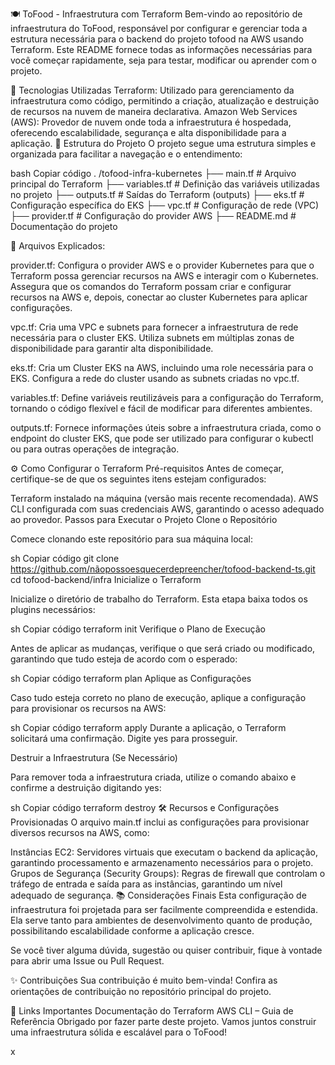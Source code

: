 🍽️ ToFood - Infraestrutura com Terraform
Bem-vindo ao repositório de infraestrutura do ToFood, responsável por configurar e gerenciar toda a estrutura necessária para o backend do projeto tofood na AWS usando Terraform. Este README fornece todas as informações necessárias para você começar rapidamente, seja para testar, modificar ou aprender com o projeto.

🚀 Tecnologias Utilizadas
Terraform: Utilizado para gerenciamento da infraestrutura como código, permitindo a criação, atualização e destruição de recursos na nuvem de maneira declarativa.
Amazon Web Services (AWS): Provedor de nuvem onde toda a infraestrutura é hospedada, oferecendo escalabilidade, segurança e alta disponibilidade para a aplicação.
📂 Estrutura do Projeto
O projeto segue uma estrutura simples e organizada para facilitar a navegação e o entendimento:

bash
Copiar código
.
/tofood-infra-kubernetes
  ├── main.tf               # Arquivo principal do Terraform
  ├── variables.tf          # Definição das variáveis utilizadas no projeto
  ├── outputs.tf            # Saídas do Terraform (outputs)
  ├── eks.tf                # Configuração específica do EKS
  ├── vpc.tf                # Configuração de rede (VPC)
  ├── provider.tf           # Configuração do provider AWS
  ├── README.md             # Documentação do projeto


📜 Arquivos Explicados:

provider.tf:
Configura o provider AWS e o provider Kubernetes para que o Terraform possa gerenciar recursos na AWS e interagir com o Kubernetes.
Assegura que os comandos do Terraform possam criar e configurar recursos na AWS e, depois, conectar ao cluster Kubernetes para aplicar configurações.


vpc.tf:
Cria uma VPC e subnets para fornecer a infraestrutura de rede necessária para o cluster EKS.
Utiliza subnets em múltiplas zonas de disponibilidade para garantir alta disponibilidade.


eks.tf:
Cria um Cluster EKS na AWS, incluindo uma role necessária para o EKS.
Configura a rede do cluster usando as subnets criadas no vpc.tf.


variables.tf:
Define variáveis reutilizáveis para a configuração do Terraform, tornando o código flexível e fácil de modificar para diferentes ambientes.


outputs.tf:
Fornece informações úteis sobre a infraestrutura criada, como o endpoint do cluster EKS, que pode ser utilizado para configurar o kubectl ou para outras operações de integração.

⚙️ Como Configurar o Terraform
Pré-requisitos
Antes de começar, certifique-se de que os seguintes itens estejam configurados:

Terraform instalado na máquina (versão mais recente recomendada).
AWS CLI configurada com suas credenciais AWS, garantindo o acesso adequado ao provedor.
Passos para Executar o Projeto
Clone o Repositório

Comece clonando este repositório para sua máquina local:

sh
Copiar código
git clone https://github.com/nãopossoesquecerdepreencher/tofood-backend-ts.git
cd tofood-backend/infra
Inicialize o Terraform

Inicialize o diretório de trabalho do Terraform. Esta etapa baixa todos os plugins necessários:

sh
Copiar código
terraform init
Verifique o Plano de Execução

Antes de aplicar as mudanças, verifique o que será criado ou modificado, garantindo que tudo esteja de acordo com o esperado:

sh
Copiar código
terraform plan
Aplique as Configurações

Caso tudo esteja correto no plano de execução, aplique a configuração para provisionar os recursos na AWS:

sh
Copiar código
terraform apply
Durante a aplicação, o Terraform solicitará uma confirmação. Digite yes para prosseguir.

Destruir a Infraestrutura (Se Necessário)

Para remover toda a infraestrutura criada, utilize o comando abaixo e confirme a destruição digitando yes:

sh
Copiar código
terraform destroy
🛠️ Recursos e Configurações Provisionadas
O arquivo main.tf inclui as configurações para provisionar diversos recursos na AWS, como:

Instâncias EC2: Servidores virtuais que executam o backend da aplicação, garantindo processamento e armazenamento necessários para o projeto.
Grupos de Segurança (Security Groups): Regras de firewall que controlam o tráfego de entrada e saída para as instâncias, garantindo um nível adequado de segurança.
📚 Considerações Finais
Esta configuração de infraestrutura foi projetada para ser facilmente compreendida e estendida. Ela serve tanto para ambientes de desenvolvimento quanto de produção, possibilitando escalabilidade conforme a aplicação cresce.

Se você tiver alguma dúvida, sugestão ou quiser contribuir, fique à vontade para abrir uma Issue ou Pull Request.

✨ Contribuições
Sua contribuição é muito bem-vinda! Confira as orientações de contribuição no repositório principal do projeto.

🔗 Links Importantes
Documentação do Terraform
AWS CLI – Guia de Referência
Obrigado por fazer parte deste projeto. Vamos juntos construir uma infraestrutura sólida e escalável para o ToFood!

x
